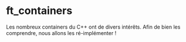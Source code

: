# ft_containers
Les nombreux containers du C++ ont de divers intérêts. Afin de bien les comprendre, nous allons les ré-implémenter !
